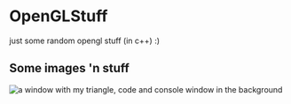 # OpenGLStuff
just some random opengl stuff (in c++) :)

## Some images 'n stuff
![a window with my triangle, code and console window in the background](https://i.imgur.com/2NjxyCz.png)
